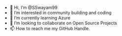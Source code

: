 - 👋 Hi, I’m @SSwayam99
- 👀 I’m interested in community building and coding
- 🌱 I’m currently learning Azure
- 💞️ I’m looking to collaborate on Open Source Projects
- 📫 How to reach me my GitHub Handle.

<!---
SSwayam99/SSwayam99 is a ✨ special ✨ repository because its `README.md` (this file) appears on your GitHub profile.
You can click the Preview link to take a look at your changes.
--->
